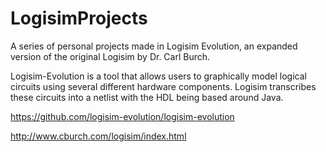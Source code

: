 # LogisimProjects

A series of personal projects made in Logisim Evolution, an expanded version of the original Logisim by Dr. Carl Burch. 

Logisim-Evolution is a tool that allows users to graphically model logical circuits using several different hardware components. Logisim transcribes these circuits into a netlist with the HDL being based around Java.

https://github.com/logisim-evolution/logisim-evolution

http://www.cburch.com/logisim/index.html

